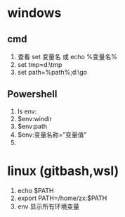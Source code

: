 # windows

## cmd

1. 查看 set 变量名 或 echo %变量名%
2. set tmp=d:\tmp
3. set path=%path%;d:\go

## Powershell

1. ls env:
2. $env:windir 
3. $env:path
4. $env:变量名称=”变量值”
4.

# linux (gitbash,wsl)

1. echo $PATH
2. export PATH=/home/zx:$PATH
3. env 显示所有环境变量

